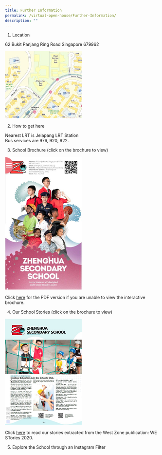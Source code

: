 ```yaml
---
title: Further Information
permalink: /virtual-open-house/Further-Information/
description: ""
---
```

1. Location

62 Bukit Panjang Ring Road Singapore 679962

<a href="https://www.onemap.gov.sg/main/v2/?lat=1.38836870373382&lng=103.76552155794" target = "\_blank">   
<img style="width:50%;height:50%" src="/images/Virtual%20Open%20House/Further%20Information/F1.jpg"></a>


2. How to get here

Nearest LRT is Jelapang LRT Station  
Bus services are 976, 920, 922.


3. School Brochure (click on the brochure to view)

<a href="https://xd.adobe.com/view/3f360842-eaef-4b3d-9360-c6781eba85ef-6a65/screen/497a15e1-2f96-4cf8-98e9-09a118c13650/?fullscreen" target = "\_blank">   
<img style="width:50%;height:50%" src="/images/Virtual%20Open%20House/Further%20Information/F2.jpg"></a>

Click [here](/files/Virtual%20open%20house/Openhouse-brochure_v4.pdf) for the PDF version if you are unable to view the interactive brochure.

4. Our School Stories (click on the brochure to view)

<a href="/files/Virtual%20open%20house/Zhenghua-Sec-Stories-2020.pdf" target = "\_blank">   
<img style="width:50%;height:50%" src="/images/Virtual%20Open%20House/Further%20Information/F3.jpg"></a>

Click [here](/files/Virtual%20open%20house/Zhenghua-Sec-Stories-2020.pdf) to read our stories extracted from the West Zone publication: WE STories 2020.

5. Explore the School through an Instagram Filter